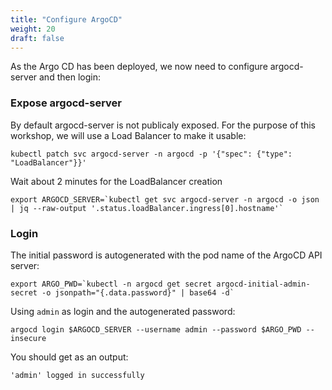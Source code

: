 ```yaml
---
title: "Configure ArgoCD"
weight: 20
draft: false
---
```


As the Argo CD has been deployed, we now need to configure argocd-server and then login:

### Expose argocd-server

By default argocd-server is not publicaly exposed. For the purpose of this workshop, we will use a Load Balancer to make it usable:
```
kubectl patch svc argocd-server -n argocd -p '{"spec": {"type": "LoadBalancer"}}'
```

Wait about 2 minutes for the LoadBalancer creation
```
export ARGOCD_SERVER=`kubectl get svc argocd-server -n argocd -o json | jq --raw-output '.status.loadBalancer.ingress[0].hostname'`
```

### Login
The initial password is autogenerated with the pod name of the ArgoCD API server:
```
export ARGO_PWD=`kubectl -n argocd get secret argocd-initial-admin-secret -o jsonpath="{.data.password}" | base64 -d`
```

Using `admin` as login and the autogenerated password:
```
argocd login $ARGOCD_SERVER --username admin --password $ARGO_PWD --insecure
```

You should get as an output:
```
'admin' logged in successfully
```
